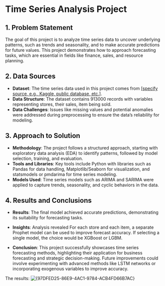 # Time Series Analysis Project

## 1. Problem Statement
The goal of this project is to analyze time series data to uncover underlying patterns, such as trends and seasonality, and to make accurate predictions for future values. This project demonstrates how to approach forecasting tasks, which are essential in fields like finance, sales, and resource planning.

## 2. Data Sources
- **Dataset**: The time series data used in this project comes from [[specify source, e.g., Kaggle, public database, etc.]](https://www.kaggle.com/competitions/demand-forecasting-kernels-only/overview).
- **Data Structure**: The dataset contains 913000 records with variables representing stores, their sales, item being sold.
- **Data Challenges**: Issues like missing values and potential anomalies were addressed during preprocessing to ensure the data’s reliability for modeling.

## 3. Approach to Solution
- **Methodology**: The project follows a structured approach, starting with exploratory data analysis (EDA) to identify patterns, followed by model selection, training, and evaluation.
- **Tools and Libraries**: Key tools include Python with libraries such as Pandas for data handling, Matplotlib/Seaborn for visualization, and statsmodels or pmdarima for time series modeling.
- **Models Used**: Time series models such as ARIMA and SARIMA were applied to capture trends, seasonality, and cyclic behaviors in the data.

## 4. Results and Conclusions
- **Results**: The final model achieved accurate predictions, demonstrating its suitability for forecasting tasks.
- **Insights**: Analysis revealed 
For each store and each item, a separate Prophet model can be used to improve forecast accuracy.
If selecting a single model, the choice would be XGBoost or LGBM.

- **Conclusion**: This project successfully showcases time series forecasting methods, highlighting their application for business forecasting and strategic decision-making. Future improvements could involve experimenting with advanced methods like LSTM networks or incorporating exogenous variables to improve accuracy.

The results:
![{97DFED25-86E9-4AC1-9784-ACB4FD66B7AC}](https://github.com/user-attachments/assets/a6f69667-3ff1-4f68-9daa-b6930be25fc4)
